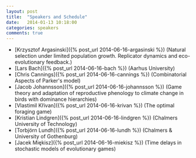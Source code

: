 ```yaml
---
layout: post
title:  "Speakers and Schedule"
date:   2014-01-13 10:18:00
categories: speakers
comments: true
---
```




<!--
+ 0900 - 0920 [Chris Argasinski]({% post_url 2014-06-16-argasinski %}) (Institute of Mathematics, Warsaw)
+ 0920 - 0940  [Lars Bach]({% post_url 2014-06-16-bach %}) (Aarhus University)
+ 0940 - 1000  [Chris Cannings]({% post_url 2014-06-16-cannings %}) (The University of Sheffield)
+ 1030 - 1050  [Jacob Johannsson]({% post_url 2014-06-16-johannsson %}) (Lund University)
+ 1050 - 1110  [Vlastimil Křivan]({% post_url 2014-06-16-krivan %}) (Academy of Sciences of the Czech Republic and the University of South Bohemia)
+ 1110 - 1130  [Kristian Lindgren]({% post_url 2014-06-16-lindgren %}) (Chalmers University of Technology)
+ 1130 - 1150  [Torbjörn Lundh]({% post_url 2014-06-16-lundh %}) (Chalmers & University of Gothenburg)
+ 1150 - 1210  [Jacek Miękisz]({% post_url 2014-06-16-miekisz %}) (University of Warsaw) --->

+ [Krzysztof Argasinski]({% post_url 2014-06-16-argasinski %}) (Natural selection under limited population growth. Replicator dynamics and eco-evolutionary feedback.)
+ [Lars Bach]({% post_url 2014-06-16-bach %}) (Aarhus University)
+ [Chris Cannings]({% post_url 2014-06-16-cannings %}) (Combinatorial Aspects of Parker's model)
+ [Jacob Johannsson]({% post_url 2014-06-16-johannsson %}) (Game theory and adaptation of reproductive phenology to climate change in birds with dominance hierarchies)
+ [Vlastimil Křivan]({% post_url 2014-06-16-krivan %}) (The optimal foraging game)
+ [Kristian Lindgren]({% post_url 2014-06-16-lindgren %}) (Chalmers University of Technology)
+ [Torbjörn Lundh]({% post_url 2014-06-16-lundh %}) (Chalmers & University of Gothenburg)
+ [Jacek Miękisz]({% post_url 2014-06-16-miekisz %}) (Time delays in stochastic models of evolutionary games)